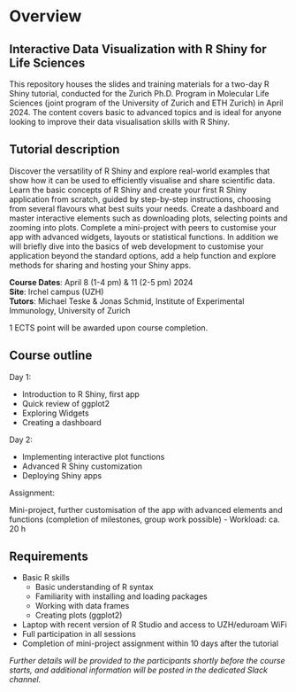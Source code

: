 # Overview

## Interactive Data Visualization with R Shiny for Life Sciences

This repository houses the slides and training materials for a two-day R Shiny tutorial, conducted for the Zurich Ph.D. Program in Molecular Life Sciences (joint program of the University of Zurich and ETH Zurich) in April 2024. The content covers basic to advanced topics and is ideal for anyone looking to improve their data visualisation skills with R Shiny.

## Tutorial description

Discover the versatility of R Shiny and explore real-world examples that show how it can be used to efficiently visualise and share scientific data. Learn the basic concepts of R Shiny and create your first R Shiny application from scratch, guided by step-by-step instructions, choosing from several flavours what best suits your needs. Create a dashboard and master interactive elements such as downloading plots, selecting points and zooming into plots. Complete a mini-project with peers to customise your app with advanced widgets, layouts or statistical functions. In addition we will briefly dive into the basics of web development to customise your application beyond the standard options, add a help function and explore methods for sharing and hosting your Shiny apps.

**Course Dates**: April 8 (1-4 pm) & 11 (2-5 pm) 2024  
**Site**: Irchel campus (UZH)  
**Tutors**: Michael Teske & Jonas Schmid, Institute of Experimental Immunology, University of Zurich

1 ECTS point will be awarded upon course completion.

## Course outline

Day 1:

- Introduction to R Shiny, first app
- Quick review of ggplot2
- Exploring Widgets
- Creating a dashboard

Day 2:

- Implementing interactive plot functions
- Advanced R Shiny customization
- Deploying Shiny apps

Assignment:

Mini-project, further customisation of the app with advanced elements and functions (completion of milestones, group work possible) - Workload: ca. 20 h

## Requirements

- Basic R skills
    - Basic understanding of R syntax
    - Familiarity with installing and loading packages
    - Working with data frames
    - Creating plots (ggplot2)
- Laptop with recent version of R Studio and access to UZH/eduroam WiFi
- Full participation in all sessions
- Completion of mini-project assignment within 10 days after the tutorial

*Further details will be provided to the participants shortly before the course starts, and additional information will be posted in the dedicated Slack channel.*